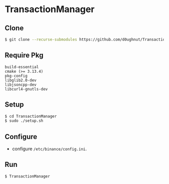 # TransactionManager

## Clone

```bash
$ git clone --recurse-submodules https://github.com/d0ughnut/TransactionManager.git
```

## Require Pkg

```
build-essential
cmake (>= 3.13.4)
pkg-config
libglib2.0-dev
libjsoncpp-dev
libcurl4-gnutls-dev
```

## Setup

```bash
$ cd TransactionManager
$ sudo ./setup.sh
```

## Configure

* configure `/etc/binance/config.ini`.

## Run

```bash
$ TransactionManager
```
